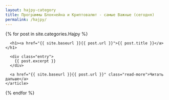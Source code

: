 ```yaml
---
layout: hajpy-category
title: Программы Блокчейна и Криптовалют - самые Важные (сегодня)
permalink: /hajpy/
---
```




<div class="posts">
{% for post in site.categories.Hajpy %}
    <article class="post">

      <h1><a href="{{ site.baseurl }}{{ post.url }}">{{ post.title }}</a></h1>

      <div class="entry">
        {{ post.excerpt }}
      </div>

      <a href="{{ site.baseurl }}{{ post.url }}" class="read-more">Читать дальше</a>
    </article>
  {% endfor %}
</div>

